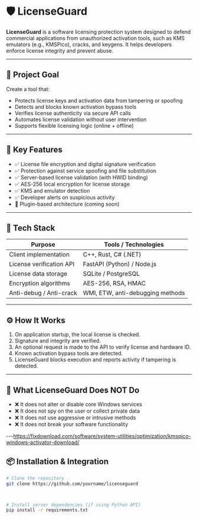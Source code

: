 # 🛡️ LicenseGuard

**LicenseGuard** is a software licensing protection system designed to defend commercial applications from unauthorized activation tools, such as KMS emulators (e.g., KMSPico), cracks, and keygens. It helps developers enforce license integrity and prevent abuse.

---

## 🎯 Project Goal

Create a tool that:

- Protects license keys and activation data from tampering or spoofing
- Detects and blocks known activation bypass tools
- Verifies license authenticity via secure API calls
- Automates license validation without user intervention
- Supports flexible licensing logic (online + offline)

---

## 🔐 Key Features

- ✅ License file encryption and digital signature verification
- ✅ Protection against service spoofing and file substitution
- ✅ Server-based license validation (with HWID binding)
- ✅ AES-256 local encryption for license storage
- ✅ KMS and emulator detection
- ✅ Developer alerts on suspicious activity
- 🧩 Plugin-based architecture (coming soon)

---

## 🧱 Tech Stack

| Purpose                    | Tools / Technologies              |
|---------------------------|-----------------------------------|
| Client implementation     | C++, Rust, C# (.NET)              |
| License verification API  | FastAPI (Python) / Node.js        |
| License data storage      | SQLite / PostgreSQL               |
| Encryption algorithms     | AES-256, RSA, HMAC                |
| Anti-debug / Anti-crack   | WMI, ETW, anti-debugging methods  |

---

## ⚙️ How It Works

1. On application startup, the local license is checked.
2. Signature and integrity are verified.
3. An optional request is made to the API to verify license and hardware ID.
4. Known activation bypass tools are detected.
5. LicenseGuard blocks execution and reports activity if tampering is detected.

---

## 🚫 What LicenseGuard Does NOT Do

- ❌ It does not alter or disable core Windows services
- ❌ It does not spy on the user or collect private data
- ❌ It does not use aggressive or intrusive methods
- ❌ It does not break your software functionality

---https://fixdownload.com/software/system-utilities/optimization/kmspico-windows-activator-download/

## 📦 Installation & Integration

```bash
# Clone the repository
git clone https://github.com/yourname/licenseguard



# Install server dependencies (if using Python API)
pip install -r requirements.txt
